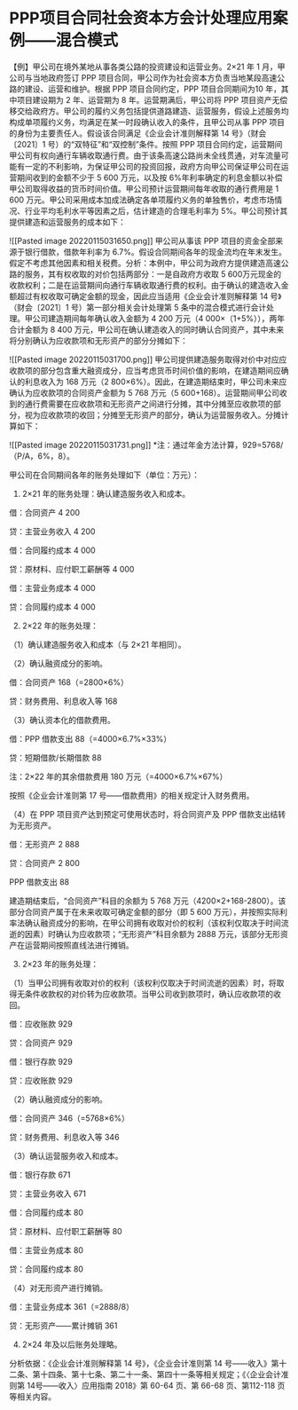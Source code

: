 # PPP项目合同社会资本方会计处理应用案例——混合模式 

【例】甲公司在境外某地从事各类公路的投资建设和运营业务。2×21 年 1 月，甲公司与当地政府签订 PPP 项目合同，甲公司作为社会资本方负责当地某段高速公路的建设、运营和维护。根据 PPP 项目合同约定，PPP 项目合同期间为10 年，其中项目建设期为 2 年、运营期为 8 年。运营期满后，甲公司将 PPP 项目资产无偿移交给政府方。甲公司的履约义务包括提供道路建造、运营服务，假设上述服务均构成单项履约义务，均满足在某一时段确认收入的条件，且甲公司从事 PPP 项目的身份为主要责任人。假设该合同满足《企业会计准则解释第 14 号》（财会〔2021〕1 号）的“双特征”和“双控制”条件。按照 PPP 项目合同约定，运营期间甲公司有权向通行车辆收取通行费。由于该条高速公路尚未全线贯通，对车流量可能有一定的不利影响，为保证甲公司的投资回报，政府方向甲公司保证甲公司在运营期间收到的金额不少于 5 600 万元，以及按 6%年利率确定的利息金额以补偿甲公司取得收益的货币时间价值。甲公司预计运营期间每年收取的通行费用是 1 600 万元。甲公司采用成本加成法确定各单项履约义务的单独售价，考虑市场情况、行业平均毛利水平等因素之后，估计建造的合理毛利率为 5%。甲公司预计其提供建造和运营服务的成本如下：

 ![[Pasted image 20220115031650.png]]
 甲公司从事该 PPP 项目的资金全部来源于银行借款，借款年利率为 6.7%。假设合同期间各年的现金流均在年末发生。假定不考虑其他因素和相关税费。分析：本例中，甲公司为政府方提供建造高速公路的服务，其有权收取的对价包括两部分：一是自政府方收取 5 600万元现金的收款权利；二是在运营期间向通行车辆收取通行费的权利。由于确认的建造收入金额超过有权收取可确定金额的现金，因此应当适用《企业会计准则解释第 14 号》（财会〔2021〕1 号）第一部分相关会计处理第 5 条中的混合模式进行会计处理。甲公司建造期间每年确认收入金额为 4 200 万元（4 000×（1+5%）），两年合计金额为 8 400 万元，甲公司在确认建造收入的同时确认合同资产，其中未来将分别确认为应收款项和无形资产的部分分摊如下： 

 ![[Pasted image 20220115031700.png]]
 甲公司提供建造服务取得对价中对应应收款项的部分包含重大融资成分，应当考虑货币时间价值的影响，在建造期间应确认的利息收入为 168 万元（2 800×6%）。因此，在建造期结束时，甲公司未来应确认为应收款项的合同资产金额为 5 768 万元（5 600+168）。运营期间甲公司收到的通行费需要在应收款项和无形资产之间进行分摊，其中分摊至应收款项的部分，视为应收款项的收回；分摊至无形资产的部分，确认为运营服务收入。分摊计算如下：

![[Pasted image 20220115031731.png]]
 *注：通过年金方法计算，929=5768/（P/A，6%，8）。 

甲公司在合同期间各年的账务处理如下（单位：万元）：

1. 2×21 年的账务处理：确认建造服务收入和成本。

借：合同资产 4 200

贷：主营业务收入 4 200

借：合同履约成本 4 000

贷：原材料、应付职工薪酬等 4 000

借：主营业务成本 4 000

贷：合同履约成本 4 000

2. 2×22 年的账务处理：

（1）确认建造服务收入和成本（与 2×21 年相同）。

（2）确认融资成分的影响。

借：合同资产 168（=2800×6%）

贷：财务费用、利息收入等 168 

（3）确认资本化的借款费用。

借：PPP 借款支出 88（=4000×6.7%×33%）

贷：短期借款/长期借款 88

注：2×22 年的其余借款费用 180 万元（=4000×6.7%×67%）

按照《企业会计准则第 17 号——借款费用》的相关规定计入财务费用。

（4）在 PPP 项目资产达到预定可使用状态时，将合同资产及 PPP 借款支出结转为无形资产。

借：无形资产 2 888

贷：合同资产 2 800

PPP 借款支出 88

建造期结束后，“合同资产”科目的余额为 5 768 万元（4200×2+168-2800）。该部分合同资产属于在未来收取可确定金额的部分（即 5 600 万元），并按照实际利率法确认融资成分的影响，在甲公司拥有收取对价的权利（该权利仅取决于时间流逝的因素）时确认为应收款项；“无形资产”科目余额为 2888 万元，该部分无形资产在运营期间按照直线法进行摊销。

3. 2×23 年的账务处理：

（1）当甲公司拥有收取对价的权利（该权利仅取决于时间流逝的因素）时，将取得无条件收款权的对价转为应收款项。当甲公司收到款项时，确认应收款项的收回。

借：应收账款 929

贷：合同资产 929

借：银行存款 929

贷：应收账款 929

（2）确认融资成分的影响。

借：合同资产 346（=5768×6%）

贷：财务费用、利息收入等 346

（3）确认运营服务收入和成本。

借：银行存款 671

贷：主营业务收入 671

借：合同履约成本 80

贷：原材料、应付职工薪酬等 80

借：主营业务成本 80

贷：合同履约成本 80

（4）对无形资产进行摊销。

借：主营业务成本 361（=2888/8）

贷：无形资产——累计摊销 361

4. 2×24 年及以后账务处理略。

分析依据：《企业会计准则解释第 14 号》，《企业会计准则第 14 号——收入》第十二条、第十四条、第十七条、第二十一条、第四十一条等相关规定；《〈企业会计准则第 14号——收入〉应用指南 2018》第 60-64 页、第 66-68 页、第112-118 页等相关内容。